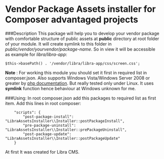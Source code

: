 Vendor Package Assets installer for Composer advantaged projects
=======================

###Description
This package will help you to develop your vendor package with comfortable structure of public assets
at __public__ directory at root folder of your module.
It will create symlink to this folder in _public/vendor/yourvendor/package-name_.
So in view it will be accessible as example for _libra/libra-app_:
~~~
$this->basePath() . '/vendor/libra/libra-app/css/screen.css';
~~~


__Note__
:   For working this module you should set it first in required list in composer.json.
Also supports  Windows Vista/Windows Server 2008 or greater by [php documentation][1].
But really tested only under Linux. It uses __symlink__ function hence behaviour at Windows unknown for me.

###Using:
In root composer.json add this packages to required list as first item.
Add this lines in root composer:
~~~
    "scripts": {
        "post-package-install":  "LibraAssetsInstaller\\Installer::postPackageInstall",
        "pre-package-uninstall": "LibraAssetsInstaller\\Installer::prePackageUninstall",
        "post-package-update":   "LibraAssetsInstaller\\Installer::postPackageUpdate"
    }
~~~

At first It was created for Libra CMS.

[1]: http://www.php.net/manual/en/function.symlink.php#refsect1-function.symlink-changelog